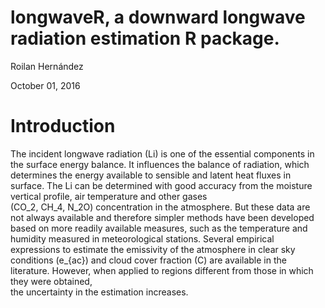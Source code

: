 # longwaveR, a downward longwave radiation estimation R package.  

Roilan Hernández

October 01, 2016

# Introduction

The incident longwave radiation (Li) is one of the essential components in
the surface energy balance. It influences the balance of radiation, which determines the energy
available to sensible and latent heat fluxes in surface. The Li can be determined with good
accuracy from the moisture vertical profile, air temperature and other gases  
(CO_2, CH_4, N_2O) concentration
in the atmosphere. But these data are not always available and therefore simpler methods
have been developed based on more readily available measures, such as the temperature and
humidity measured in meteorological stations. Several empirical expressions to estimate the
emissivity of the atmosphere in clear sky conditions (e\_{ac}) and cloud cover fraction (C) are
available in the literature. However, when applied to regions different from those in which they were obtained,  
the uncertainty in the estimation increases.
